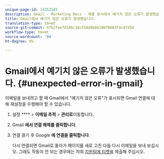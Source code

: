 ```yaml
---
unique-page-id: 14352545
description: Gmail - Marketing Docs - 제품 문서에서 예기치 않은 오류가 발생했습니다.
title: Gmail에서 예기치 않은 오류가 발생했습니다.
translation-type: tm+mt
source-git-commit: 47b2fee7d146c3dc558d4bbb10070683f4cdfd3d
workflow-type: tm+mt
source-wordcount: '94'
ht-degree: 0%

---
```



# Gmail에서 예기치 않은 오류가 발생했습니다. {#unexpected-error-in-gmail}

이메일을 보내려고 할 때 Gmail에서 &quot;예기치 않은 오류&quot;가 표시되면 Gmail 연결에 대해 재설정을 수행해야 할 수 있습니다.

1. 설정 **** > **이메일 추적** > **관리로**&#x200B;이동합니다.
1. Gmail **에서 연결 해제를 클릭합니다**.
1. 연결 끊기 후 Google **에 연결을 클릭합니다**.

   다시 연결되면 Gmail로 돌아가 페이지를 새로 고친 다음 다시 이메일을 보내 보십시오. 그래도 작동이 안 되는 경우에는 저희 [지원팀에 티켓을](http://nation.marketo.com/community/support_solutions) 제출해 주십시오.

